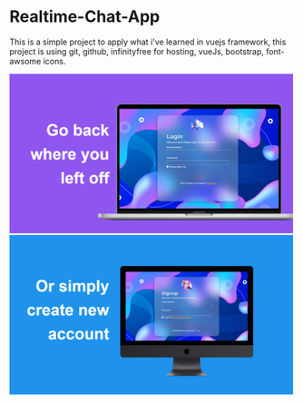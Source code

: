 # Realtime-Chat-App
This is a simple project to apply what i've learned in vuejs framework, this project is using git, github, infinityfree for hosting, vueJs, bootstrap, font-awsome icons.
<div>
  <img src="screens/login.png" width="500">
  <img src="screens/signup.png" width="500">
</div>
